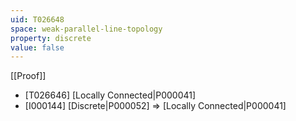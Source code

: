 ```yaml
---
uid: T026648
space: weak-parallel-line-topology
property: discrete
value: false
---
```

[[Proof]]

* [T026646] [Locally Connected|P000041]
* [I000144] [Discrete|P000052] => [Locally Connected|P000041]

